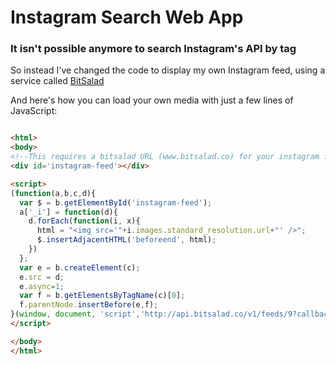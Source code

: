 # Instagram Search Web App

### It isn't possible anymore to search Instagram's API by tag

So instead I've changed the code to display my own Instagram
feed, using a service called [BitSalad](http://bitsalad.co)

And here's how you can load your own media with just a few lines of JavaScript:

```html

<html>
<body>
<!--This requires a bitsalad URL (www.bitsalad.co) for your instagram feed, and append ?callback=_i to the URL.-->
<div id='instagram-feed'></div>

<script>
(function(a,b,c,d){
  var $ = b.getElementById('instagram-feed');
  a['_i'] = function(d){
    d.forEach(function(i, x){
      html = "<img src='"+i.images.standard_resolution.url+"' />";
      $.insertAdjacentHTML('beforeend', html);
    })
  };
  var e = b.createElement(c);
  e.src = d;
  e.async=1;
  var f = b.getElementsByTagName(c)[0];
  f.parentNode.insertBefore(e,f);
}(window, document, 'script','http://api.bitsalad.co/v1/feeds/9?callback=_i'))
</script>

</body>
</html>
```
